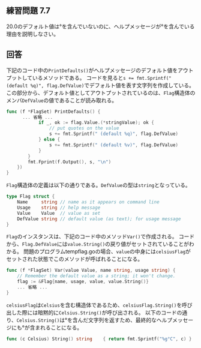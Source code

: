 ## 練習問題 7.7
20.0のデフォルト値は°を含んでいないのに、ヘルプメッセージが°を含んでいる理由を説明しなさい。

## 回答
下記のコード中の`PrintDefaults()`がヘルプメッセージのデフォルト値をアウトプットしているメソッドである。
コードを見ると`s += fmt.Sprintf(" (default %q)", flag.DefValue)`でデフォルト値を表す文字列を作成している。この部分から、デフォルト値としてアウトプットされているのは、`Flag`構造体のメンバ`DefValue`の値であることが読み取れる。
```go
func (f *FlagSet) PrintDefaults() {
      ... 省略 ...
			if _, ok := flag.Value.(*stringValue); ok {
				// put quotes on the value
				s += fmt.Sprintf(" (default %q)", flag.DefValue)
			} else {
				s += fmt.Sprintf(" (default %v)", flag.DefValue)
			}
		}
		fmt.Fprint(f.Output(), s, "\n")
	})
}
```

`Flag`構造体の定義は以下の通りである。`DefValue`の型は`string`となっている。
```go
type Flag struct {
	Name     string // name as it appears on command line
	Usage    string // help message
	Value    Value  // value as set
	DefValue string // default value (as text); for usage message
}
```

`Flag`のインスタンスは、下記のコード中のメソッド`Var()`で作成される。
コードから、`Flag.DefValue`には`value.String()`の戻り値がセットされていることがわかる。
問題のプログラムtempflag.goの場合、`value`の中身には`celsiusFlag`がセットされた状態でこのメソッドが呼ばれることになる。
```go
func (f *FlagSet) Var(value Value, name string, usage string) {
	// Remember the default value as a string; it won't change.
	flag := &Flag{name, usage, value, value.String()}
	... 省略 ...
}
```

`celsiusFlag`は`Celsius`を含む構造体であるため、`celsiusFlag.String()`を呼び出した際には暗黙的に`Celsius.String()`が呼び出される。
以下のコードの通り、`Celsius.String()`は°を含んだ文字列を返すため、最終的なヘルプメッセージにも°が含まれることになる。

```go
func (c Celsius) String() string    { return fmt.Sprintf("%g°C", c) }
```
